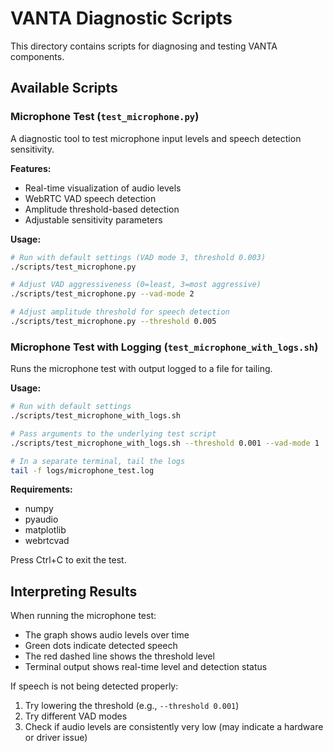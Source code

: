 # VANTA Diagnostic Scripts

This directory contains scripts for diagnosing and testing VANTA components.

## Available Scripts

### Microphone Test (`test_microphone.py`)

A diagnostic tool to test microphone input levels and speech detection sensitivity.

**Features:**
- Real-time visualization of audio levels
- WebRTC VAD speech detection
- Amplitude threshold-based detection
- Adjustable sensitivity parameters

**Usage:**
```bash
# Run with default settings (VAD mode 3, threshold 0.003)
./scripts/test_microphone.py

# Adjust VAD aggressiveness (0=least, 3=most aggressive)
./scripts/test_microphone.py --vad-mode 2

# Adjust amplitude threshold for speech detection
./scripts/test_microphone.py --threshold 0.005
```

### Microphone Test with Logging (`test_microphone_with_logs.sh`)

Runs the microphone test with output logged to a file for tailing.

**Usage:**
```bash
# Run with default settings
./scripts/test_microphone_with_logs.sh

# Pass arguments to the underlying test script
./scripts/test_microphone_with_logs.sh --threshold 0.001 --vad-mode 1

# In a separate terminal, tail the logs
tail -f logs/microphone_test.log
```

**Requirements:**
- numpy
- pyaudio
- matplotlib
- webrtcvad

Press Ctrl+C to exit the test.

## Interpreting Results

When running the microphone test:
- The graph shows audio levels over time
- Green dots indicate detected speech
- The red dashed line shows the threshold level
- Terminal output shows real-time level and detection status

If speech is not being detected properly:
1. Try lowering the threshold (e.g., `--threshold 0.001`)
2. Try different VAD modes
3. Check if audio levels are consistently very low (may indicate a hardware or driver issue)